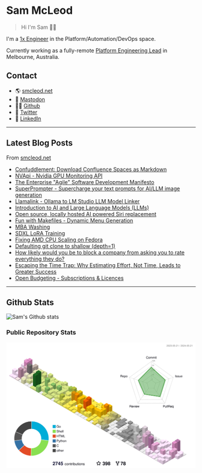 # Sam McLeod

> Hi I'm Sam 👋🏻

I'm a [1x Engineer](https://1x.engineer/) in the Platform/Automation/DevOps space.

Currently working as a fully-remote [Platform Engineering Lead](https://smcleod.net/cv/) in Melbourne, Australia.

## Contact

- 🌎 [smcleod.net](https://smcleod.net)
- 🐘 [Mastodon](https://aus.social/@s_mcleod)
- 🧑‍💻 [Github](https://www.github.com/sammcj)
- 🦃 [Twitter](https://www.twitter.com/sammcj)
- 👔 [LinkedIn](https://www.linkedin.com/in/sammcj)

---

## Latest Blog Posts

From [smcleod.net](https://smcleod.net)

<!-- BLOG-POST-LIST:START -->
- [Confuddlement: Download Confluence Spaces as Markdown](https://smcleod.net/2024/05/confuddlement-download-confluence-spaces-as-markdown/)
- [NVApi - Nvidia GPU Monitoring API](https://smcleod.net/2024/05/nvapi-nvidia-gpu-monitoring-api/)
- [The Enterprise &quot;Agile&quot; Software Development Manifesto](https://smcleod.net/2024/04/the-enterprise-agile-software-development-manifesto/)
- [SuperPrompter - Supercharge your text prompts for AI/LLM image generation](https://smcleod.net/2024/03/superprompter-supercharge-your-text-prompts-for-ai/llm-image-generation/)
- [Llamalink - Ollama to LM Studio LLM Model Linker](https://smcleod.net/2024/03/llamalink-ollama-to-lm-studio-llm-model-linker/)
- [Introduction to AI and Large Language Models &lpar;LLMs&rpar;](https://smcleod.net/2023/11/introduction-to-ai-and-large-language-models-llms/)
- [Open source, locally hosted AI powered Siri replacement](https://smcleod.net/2023/11/open-source-locally-hosted-ai-powered-siri-replacement/)
- [Fun with Makefiles - Dynamic Menu Generation](https://smcleod.net/2023/11/fun-with-makefiles-dynamic-menu-generation/)
- [MBA Washing](https://smcleod.net/2023/11/mba-washing/)
- [SDXL LoRA Training](https://smcleod.net/2023/10/sdxl-lora-training/)
- [Fixing AMD CPU Scaling on Fedora](https://smcleod.net/2023/07/fixing-amd-cpu-scaling-on-fedora/)
- [Defaulting git clone to shallow &lpar;depth=1&rpar;](https://smcleod.net/2023/05/defaulting-git-clone-to-shallow-depth1/)
- [How likely would you be to block a company from asking you to rate everything they do?](https://smcleod.net/2023/05/how-likely-would-you-be-to-block-a-company-from-asking-you-to-rate-everything-they-do/)
- [Escaping the Time Trap: Why Estimating Effort, Not Time, Leads to Greater Success](https://smcleod.net/2023/04/escaping-the-time-trap-why-estimating-effort-not-time-leads-to-greater-success/)
- [Open Budgeting - Subscriptions &amp; Licences](https://smcleod.net/2023/01/open-budgeting-subscriptions-licences/)
<!-- BLOG-POST-LIST:END -->

---

## Github Stats

![Sam's Github stats](https://github-readme-stats.vercel.app/api?username=sammcj&count_private=true)

### Public Repository Stats

![3D Stats](https://raw.githubusercontent.com/sammcj/sammcj/main/profile-3d-contrib/profile-season-animate.svg)

<!-- ![Stats (Public Repos)](/metrics.base.svg)  -->

<!-- markdownlint-disable-next-line -->
<a rel="me" href="https://aus.social/@s_mcleod"></a>
